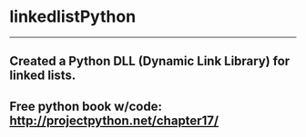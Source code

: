 # linkedlistPython

-------------------------------------------
Created a Python DLL (Dynamic Link Library) for linked lists.
--------------------------------------------
Free python book w/code: http://projectpython.net/chapter17/ 
--------------------------------------------
